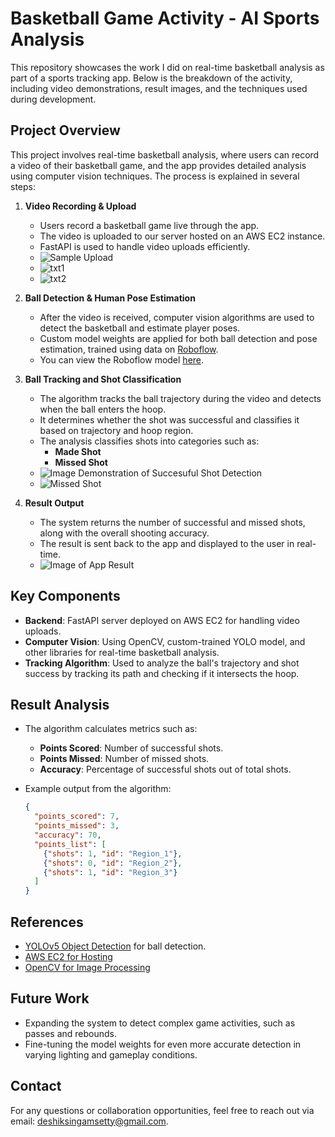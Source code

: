 # Basketball Game Activity - AI Sports Analysis

This repository showcases the work I did on real-time basketball analysis as part of a sports tracking app. Below is the breakdown of the activity, including video demonstrations, result images, and the techniques used during development.

## Project Overview

This project involves real-time basketball analysis, where users can record a video of their basketball game, and the app provides detailed analysis using computer vision techniques. The process is explained in several steps:

1. **Video Recording & Upload**
    - Users record a basketball game live through the app.
    - The video is uploaded to our server hosted on an AWS EC2 instance.
    - FastAPI is used to handle video uploads efficiently.
    - ![Sample Upload](img1.png)
    - ![txt1](img2.png)
    - ![txt2](img3.png)

2. **Ball Detection & Human Pose Estimation**
    - After the video is received, computer vision algorithms are used to detect the basketball and estimate player poses.
    - Custom model weights are applied for both ball detection and pose estimation, trained using data on [Roboflow](https://universe.roboflow.com/inplayin/basketball-hoop-detection).
    - You can view the Roboflow model [here](https://universe.roboflow.com/inplayin/basketball-hoop-detection).


3. **Ball Tracking and Shot Classification**
    - The algorithm tracks the ball trajectory during the video and detects when the ball enters the hoop.
    - It determines whether the shot was successful and classifies it based on trajectory and hoop region.
    - The analysis classifies shots into categories such as:
        - **Made Shot**
        - **Missed Shot**
    - ![Image Demonstration of Succesuful Shot Detection](7.26_1_6_fitted_curve.png)
    - ![Missed Shot](7.26_0_2_fitted_curve.png)

4. **Result Output**
    - The system returns the number of successful and missed shots, along with the overall shooting accuracy.
    - The result is sent back to the app and displayed to the user in real-time.
    - ![Image of App Result](img4.png)

## Key Components

- **Backend**: FastAPI server deployed on AWS EC2 for handling video uploads.
- **Computer Vision**: Using OpenCV, custom-trained YOLO model, and other libraries for real-time basketball analysis.
- **Tracking Algorithm**: Used to analyze the ball's trajectory and shot success by tracking its path and checking if it intersects the hoop.

## Result Analysis
- The algorithm calculates metrics such as:
  - **Points Scored**: Number of successful shots.
  - **Points Missed**: Number of missed shots.
  - **Accuracy**: Percentage of successful shots out of total shots.

- Example output from the algorithm:
    ```json
    {
      "points_scored": 7,
      "points_missed": 3,
      "accuracy": 70,
      "points_list": [
        {"shots": 1, "id": "Region_1"},
        {"shots": 0, "id": "Region_2"},
        {"shots": 1, "id": "Region_3"}
      ]
    }
    ```

## References
- [YOLOv5 Object Detection](https://github.com/ultralytics/) for ball detection.
- [AWS EC2 for Hosting](https://aws.amazon.com/ec2/)
- [OpenCV for Image Processing](https://opencv.org/)

## Future Work
- Expanding the system to detect complex game activities, such as passes and rebounds.
- Fine-tuning the model weights for even more accurate detection in varying lighting and gameplay conditions.

## Contact
For any questions or collaboration opportunities, feel free to reach out via email: deshiksingamsetty@gmail.com.

